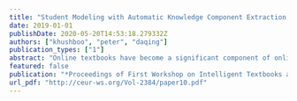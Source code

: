 ```yaml
---
title: "Student Modeling with Automatic Knowledge Component Extraction for Adaptive Textbooks"
date: 2019-01-01
publishDate: 2020-05-20T14:53:18.279332Z
authors: ["khushboo", "peter", "daqing"]
publication_types: ["1"]
abstract: "Online textbooks have become a significant component of online and blended learning environments. Taking this medium one step further, Adaptive online Textbooks (AoT) recommend the most relevant pages and practice activities based on students current knowledge state. AoT use student interaction data to infer the current state of student knowledge through student modeling (SM). The knowledge is inferred on knowledge components (KCs) associated with textbook material (sections/pages, practice activities, and quizzes). However, most of these techniques rely on expert annotated knowledge components. A challenge of student modeling in the context of adaptive textbooks is that traditional student models are constructed based on performance data (question answers or problem solving) Student interaction with online textbooks, however, produces large volume of student reading data, but a very limited amount of question-answering data. This leads to the requirement of annotating reading materials (textbook sections and paragraphs) with related Kcs. However, given large number of textbook sections it becomes impractical and time consuming to annotate these large components with Kcs in practice. To bridge this gap between practical and theoretical SM models in AoTs, we have proposed the use of automatic KC extraction to annotate textbook sections with KCs. This can help us to utilize current student models for AoT."
featured: false
publication: "*Proceedings of First Workshop on Intelligent Textbooks at 20th International Conference on Artificial Intelligence in Education (AIED 2019)*"
url_pdf: "http://ceur-ws.org/Vol-2384/paper10.pdf"
---
```



